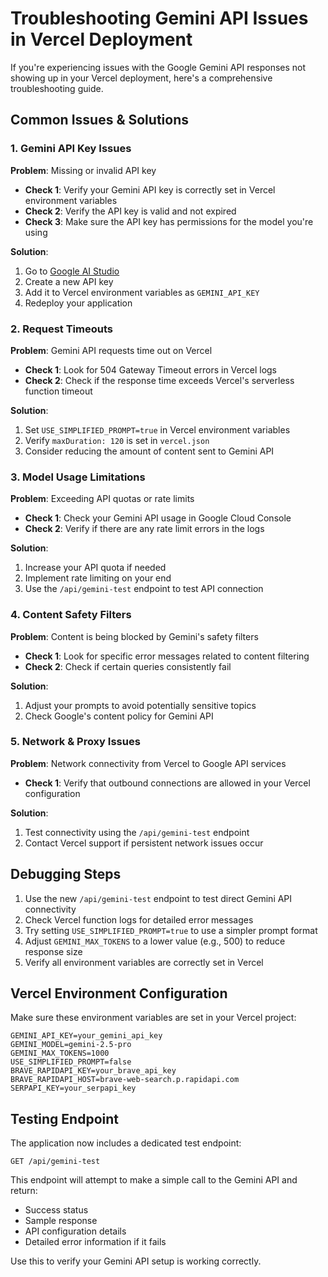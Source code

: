 # Troubleshooting Gemini API Issues in Vercel Deployment

If you're experiencing issues with the Google Gemini API responses not showing up in your Vercel deployment, here's a comprehensive troubleshooting guide.

## Common Issues & Solutions

### 1. Gemini API Key Issues

**Problem**: Missing or invalid API key
- **Check 1**: Verify your Gemini API key is correctly set in Vercel environment variables
- **Check 2**: Verify the API key is valid and not expired
- **Check 3**: Make sure the API key has permissions for the model you're using

**Solution**:
1. Go to [Google AI Studio](https://makersuite.google.com/app/apikey)
2. Create a new API key
3. Add it to Vercel environment variables as `GEMINI_API_KEY`
4. Redeploy your application

### 2. Request Timeouts

**Problem**: Gemini API requests time out on Vercel
- **Check 1**: Look for 504 Gateway Timeout errors in Vercel logs
- **Check 2**: Check if the response time exceeds Vercel's serverless function timeout

**Solution**:
1. Set `USE_SIMPLIFIED_PROMPT=true` in Vercel environment variables
2. Verify `maxDuration: 120` is set in `vercel.json`
3. Consider reducing the amount of content sent to Gemini API

### 3. Model Usage Limitations

**Problem**: Exceeding API quotas or rate limits
- **Check 1**: Check your Gemini API usage in Google Cloud Console
- **Check 2**: Verify if there are any rate limit errors in the logs

**Solution**:
1. Increase your API quota if needed
2. Implement rate limiting on your end
3. Use the `/api/gemini-test` endpoint to test API connection

### 4. Content Safety Filters

**Problem**: Content is being blocked by Gemini's safety filters
- **Check 1**: Look for specific error messages related to content filtering
- **Check 2**: Check if certain queries consistently fail

**Solution**:
1. Adjust your prompts to avoid potentially sensitive topics
2. Check Google's content policy for Gemini API

### 5. Network & Proxy Issues

**Problem**: Network connectivity from Vercel to Google API services
- **Check 1**: Verify that outbound connections are allowed in your Vercel configuration

**Solution**:
1. Test connectivity using the `/api/gemini-test` endpoint
2. Contact Vercel support if persistent network issues occur

## Debugging Steps

1. Use the new `/api/gemini-test` endpoint to test direct Gemini API connectivity
2. Check Vercel function logs for detailed error messages
3. Try setting `USE_SIMPLIFIED_PROMPT=true` to use a simpler prompt format
4. Adjust `GEMINI_MAX_TOKENS` to a lower value (e.g., 500) to reduce response size
5. Verify all environment variables are correctly set in Vercel

## Vercel Environment Configuration

Make sure these environment variables are set in your Vercel project:

```
GEMINI_API_KEY=your_gemini_api_key
GEMINI_MODEL=gemini-2.5-pro
GEMINI_MAX_TOKENS=1000
USE_SIMPLIFIED_PROMPT=false
BRAVE_RAPIDAPI_KEY=your_brave_api_key
BRAVE_RAPIDAPI_HOST=brave-web-search.p.rapidapi.com
SERPAPI_KEY=your_serpapi_key
```

## Testing Endpoint

The application now includes a dedicated test endpoint:

```
GET /api/gemini-test
```

This endpoint will attempt to make a simple call to the Gemini API and return:
- Success status
- Sample response
- API configuration details
- Detailed error information if it fails

Use this to verify your Gemini API setup is working correctly.
